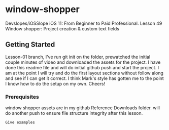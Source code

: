 # window-shopper

Devslopes/iOSSlope
iOS 11: From Beginner to Paid Professional. Lesson 49 Window shopper: Project creation & custom text fields

## Getting Started

Lesson-01 branch, I've run git init on the folder, prewatched the initial couple minutes of video and downloaded the assets for the project. I have done this readme file and will do initial github push and start the project. I am at the point I will try and do the first layout sections without follow along and see if I can get it correct. I think Mark's style has gotten me to the point I know how to do the setup on my own. Cheers!

### Prerequisites

window shopper assets are in my github Reference Downloads folder. will do another push to ensure file structure integrity after this lesson. 

```
Give examples
```